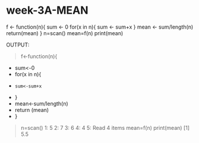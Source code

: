 # week-3A-MEAN
f <- function(n){
  sum <- 0
  for(x in n){
    sum <- sum+x
  }
  mean <- sum/length(n)
  return(mean)
}
n=scan()
mean=f(n)
print(mean)




OUTPUT:
> f<-function(n){
+   sum<-0
+   for(x in n){
+     sum<-sum+x
+   }
+   mean<-sum/length(n)
+   return (mean)
+ }
> n=scan()
1: 5
2: 7
3: 6
4: 4
5: 
Read 4 items
> mean=f(n)
> print(mean)
[1] 5.5
